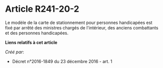 # Article R241-20-2

Le  modèle de la carte de stationnement pour personnes handicapées est fixé  par arrêté des ministres chargés de l'intérieur,
des anciens  combattants et des personnes handicapées.

**Liens relatifs à cet article**

_Créé par_:

  - Décret n°2016-1849 du 23 décembre 2016 - art. 1

